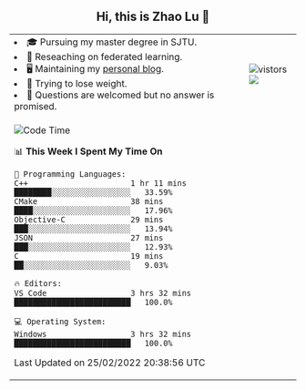 <h2 align="center"> Hi, this is Zhao Lu 👋</h2>

<table style="overflow:hidden;">
    <tr> 
        <td>
            <li>🎓 Pursuing my master degree in SJTU.</li>
            <li>🌱 Reseaching on federated learning.</li>
            <li>🖥️ Maintaining my <a href="https://ifarewell.xyz">personal blog</a>.</li>
            <li>💪 Trying to lose weight.</li>
            <li>💬 Questions are welcomed but no answer is promised.</li> 
        </td>
        <td>
            <img src="https://visitor-badge.glitch.me/badge?page_id=ifarewell" alt="vistors" />
        <br>
          <img src="https://github-readme-stats.vercel.app/api?username=ifarewell&theme=graywhite&hide=prs,contribs&show_icons=true&hide_border=true&icon_color=CE1D2D&text_color=718096&bg_color=ffffff&hide_title=true" />
        </td>
    </tr>
    <tr>
        <td colspan="2">
            
<!--START_SECTION:waka-->
![Code Time](http://img.shields.io/badge/Code%20Time-99%20hrs%2040%20mins-blue)

📊 **This Week I Spent My Time On** 

```text
💬 Programming Languages: 
C++                      1 hr 11 mins        ████████░░░░░░░░░░░░░░░░░   33.59% 
CMake                    38 mins             ████░░░░░░░░░░░░░░░░░░░░░   17.96% 
Objective-C              29 mins             ███░░░░░░░░░░░░░░░░░░░░░░   13.94% 
JSON                     27 mins             ███░░░░░░░░░░░░░░░░░░░░░░   12.93% 
C                        19 mins             ██░░░░░░░░░░░░░░░░░░░░░░░   9.03%

🔥 Editors: 
VS Code                  3 hrs 32 mins       █████████████████████████   100.0%

💻 Operating System: 
Windows                  3 hrs 32 mins       █████████████████████████   100.0%

```


 Last Updated on 25/02/2022 20:38:56 UTC
<!--END_SECTION:waka-->
            
</td></tr>
</table>

